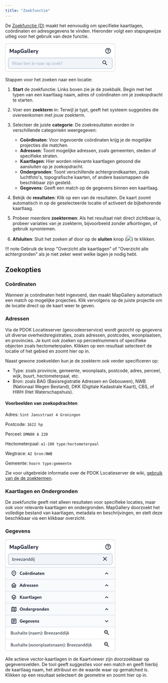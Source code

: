 ```yaml
---
title: "Zoekfunctie"
---
```


De [Zoekfunctie (D)](../map/#d-zoekfunctie) maakt het eenvoudig om specifieke kaartlagen, coördinaten en adresgegevens
te vinden. Hieronder volgt een stapsgewijze uitleg voor het gebruik van deze functie.

![](search1.png)

Stappen voor het zoeken naar een locatie:

1. **Start** de zoekfunctie: Links boven zie je de zoekbalk. Begin met het typen van een kaartlaag naam, adres of
   coördinaten om je zoekopdracht te starten.

1. Voer een **zoekterm** in: Terwijl je typt, geeft het systeem suggesties die overeenkomen met jouw zoekterm.

1. Selecteer de juiste **categorie**: De zoekresultaten worden in verschillende categorieën weergegeven:
    - **Coördinaten**: Voor ingevoerde coördinaten krijg je de mogelijke projecties die matchen.
    - **Adressen**: Toont mogelijke adressen, zoals gemeenten, steden of specifieke straten.
    - **Kaartlagen**: Hier worden relevante kaartlagen getoond die aansluiten op je zoekopdracht.
    - **Ondergronden**: Toont verschillende achtergrondkaarten, zoals luchtfoto's, topografische kaarten, of andere
      basismappen die beschikbaar zijn gesteld.
    - **Gegevens**: Geeft een match op de gegevens binnen een kaartlaag.

1. Bekijk de **resultaten**: Klik op een van de resultaten. De kaart zoomt automatisch in op de geselecteerde locatie of
   activeert de bijbehorende kaartlaag.

1. Probeer meerdere **zoektermen**: Als het resultaat niet direct zichtbaar is, probeer variaties van je zoekterm,
   bijvoorbeeld zonder afkortingen, of gebruik synoniemen.

1. **Afsluiten**: Sluit het zoeken af door op de **sluiten** knop (![](/assets/svg/close.svg))  te klikken.

!!! note
      Gebruik de knop "Overzicht alle kaartlagen" of "Overzicht alle achtergronden" als je niet zeker weet welke lagen je
      nodig hebt.

## Zoekopties

### Coördinaten

Wanneer je coördinaten hebt ingevoerd, dan maakt MapGallery automatisch een match op mogelijke projecties. Klik
vervolgens
op de juiste projectie om de locatie direct op de kaart weer te geven.

### Adressen

Via de PDOK Locatieserver (geocodeerservice) wordt gezocht op gegevens uit diverse overheidsregistraties, zoals
adressen, postcodes, woonplaatsen, en provincies. Je kunt ook zoeken op perceelnummers of specifieke objecten zoals
hectometerpalen. Klikken op een resultaat selecteert de locatie of het gebied en zoomt hier op in.

Naast gewone zoekvelden kun je de zoekterm ook verder specificeren op:

* Type: zoals provincie, gemeente, woonplaats, postcode, adres, perceel, wijk, buurt, hectometerpaal, etc.
* Bron: zoals BAG (Basisregistratie Adressen en Gebouwen), NWB (Nationaal Wegen Bestand), DKK (Digitale Kadastrale
  Kaart), CBS, of HWH (Het Waterschapshuis).

#### Voorbeelden van zoekopdrachten

Adres: `Sint Jansstraat 4 Groningen`

Postcode: `1622 hp`

Perceel: `DMN00 A 220`

Hectometerpaal: `a1-100 type:hectometerpaal`

Wegtrace: `A2 bron:NWB`

Gemeente: `hoorn type:gemeente`

Zie voor uitgebreide informatie over de PDOK Locatieserver de
wiki, [gebruik van de de zoektermen](https://github.com/PDOK/locatieserver/wiki/API-Locatieserver#2-gebruik-van-zoektermen-bij-solr-services).

### Kaartlagen en Ondergronden

De zoekfunctie geeft niet alleen resultaten voor specifieke locaties, maar ook voor relevante kaartlagen en
ondergronden. MapGallery doorzoekt het volledige bestand van kaartlagen, metadata en beschrijvingen, en stelt deze
beschikbaar via een klikbaar overzicht.

### Gegevens

![](search2.png#right)

Alle actieve vector-kaartlagen in de Kaartviewer zijn doorzoekbaar op gegevensvelden. De tool geeft suggesties voor een
match en geeft hierbij de kaartlaag naam, het attribuut en de waarde waar op gematched is. Klikken op een resultaat
selecteert de geometrie en zoomt hier op in.

